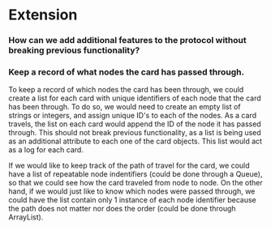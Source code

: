 # Extension
### How can we add additional features to the protocol without breaking previous functionality?
### Keep a record of what nodes the card has passed through.

To keep a record of which nodes the card has been through, we could create a list for each card with unique identifiers of each node that the card has been through. To do so, we would need to create an empty list of strings or integers, and assign unique ID's to each of the nodes. As a card travels, the list on each card would append the ID of the node it has passed through. This should not break previous functionality, as a list is being used as an additional attribute to each one of the card objects. This list would act as a log for each card. 

If we would like to keep track of the path of travel for the card, we could have a list of repeatable node indentifiers (could be done through a Queue), so that we could see how the card traveled from node to node. On the other hand, if we would just like to know which nodes were passed through, we could have the list contain only 1 instance of each node identifier because the path does not matter nor does the order (could be done through ArrayList). 

